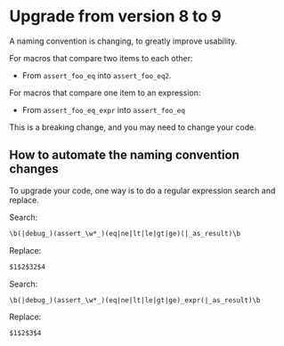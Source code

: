 # Upgrade from version 8 to 9

A naming convention is changing, to greatly improve usability.

For macros that compare two items to each other:

* From `assert_foo_eq`  into `assert_foo_eq2`. 

For macros that compare one item to an expression:

* From `assert_foo_eq_expr` into `assert_foo_eq`

This is a breaking change, and you may need to change your code.


## How to automate the naming convention changes

To upgrade your code, one way is to do a regular expression search and replace.

Search:

```txt
\b(|debug_)(assert_\w*_)(eq|ne|lt|le|gt|ge)(|_as_result)\b
```

Replace:

```txt
$1$2$32$4
```

Search:

```txt
\b(|debug_)(assert_\w*_)(eq|ne|lt|le|gt|ge)_expr(|_as_result)\b
```

Replace:

```txt
$1$2$3$4
```

